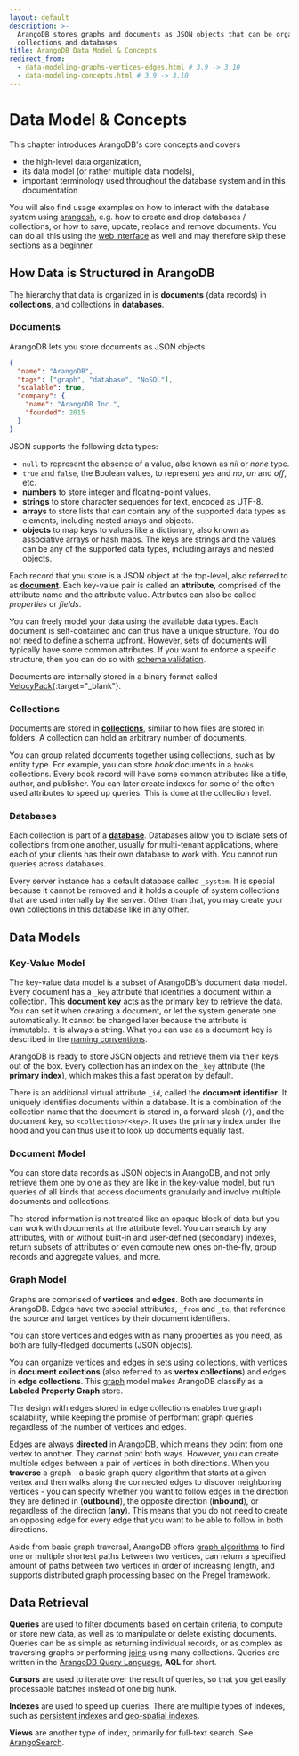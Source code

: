 ```yaml
---
layout: default
description: >-
  ArangoDB stores graphs and documents as JSON objects that can be organized in
  collections and databases
title: ArangoDB Data Model & Concepts
redirect_from:
  - data-modeling-graphs-vertices-edges.html # 3.9 -> 3.10
  - data-modeling-concepts.html # 3.9 -> 3.10
---
```

# Data Model & Concepts

This chapter introduces ArangoDB's core concepts and covers

- the high-level data organization,
- its data model (or rather multiple data models),
- important terminology used throughout the database system and in this
  documentation

You will also find usage examples on how to interact with the database system
using [arangosh](programs-arangosh.html), e.g. how to create and
drop databases / collections, or how to save, update, replace and remove
documents. You can do all this using the [web interface](getting-started-web-interface.html)
as well and may therefore skip these sections as a beginner.

## How Data is Structured in ArangoDB

The hierarchy that data is organized in is **documents** (data records) in
**collections**, and collections in **databases**.

### Documents

ArangoDB lets you store documents as JSON objects.

```json
{
  "name": "ArangoDB",
  "tags": ["graph", "database", "NoSQL"],
  "scalable": true,
  "company": {
    "name": "ArangoDB Inc.",
    "founded": 2015
  }
}
```

JSON supports the following data types:

- `null` to represent the absence of a value, also known as _nil_ or _none_ type.
- `true` and `false`, the Boolean values, to represent _yes_ and
  _no_, _on_ and _off_, etc.
- **numbers** to store integer and floating-point values.
- **strings** to store character sequences for text, encoded as UTF-8.
- **arrays** to store lists that can contain any of the supported data types
  as elements, including nested arrays and objects.
- **objects** to map keys to values like a dictionary, also known as
  associative arrays or hash maps. The keys are strings and the values can be
  any of the supported data types, including arrays and nested objects.

Each record that you store is a JSON object at the top-level, also referred to
as [**document**](data-modeling-documents-document-address.html).
Each key-value pair is called an **attribute**, comprised
of the attribute name and the attribute value. Attributes can also be called
*properties* or *fields*.

You can freely model your data using the available data types. Each document is
self-contained and can thus have a unique structure. You do not need to define a
schema upfront. However, sets of documents will typically have some common
attributes. If you want to enforce a specific structure, then you can do so with
[schema validation](data-modeling-documents-schema-validation.html).

Documents are internally stored in a binary format called
[VelocyPack](https://github.com/arangodb/velocypack#readme){:target="_blank"}.

### Collections

Documents are stored in [**collections**](data-modeling-collections.html),
similar to how files are stored in folders. A collection can hold an arbitrary
number of documents.

You can group related documents together using collections, such as by
entity type. For example, you can store _book_ documents in a `books`
collections. Every book record will have some common attributes like a title,
author, and publisher. You can later create indexes for some of the often-used
attributes to speed up queries. This is done at the collection level.

### Databases

Each collection is part of a [**database**](data-modeling-databases.html).
Databases allow you to isolate sets of collections from one another, usually for
multi-tenant applications, where each of your clients has their own database to
work with. You cannot run queries across databases.

Every server instance has a default database called  `_system`. It is special
because it cannot be removed and it holds a couple of system collections that
are used internally by the server. Other than that, you may create your own
collections in this database like in any other.

## Data Models

### Key-Value Model

The key-value data model is a subset of ArangoDB's document data model.
Every document has a `_key` attribute that identifies a document within a
collection. This **document key** acts as the primary key to retrieve the data.
You can set it when creating a document, or let the system generate one
automatically. It cannot be changed later because the attribute is immutable.
It is always a string. What you can use as a document key is described in the
[naming conventions](data-modeling-naming-conventions-document-keys.html).

ArangoDB is ready to store JSON objects and retrieve them via their keys out of
the box. Every collection has an index on the `_key` attribute (the
**primary index**), which makes this a fast operation by default.

There is an additional virtual attribute `_id`, called the **document identifier**.
It uniquely identifies documents within a database. It is a combination of the
collection name that the document is stored in, a forward slash (`/`), and the
document key, so `<collection>/<key>`. It uses the primary index under the hood
and you can thus use it to look up documents equally fast.

### Document Model

You can store data records as JSON objects in ArangoDB, and not only retrieve
them one by one as they are like in the key-value model, but run queries of all
kinds that access documents granularly and involve multiple documents and
collections.

The stored information is not treated like an opaque block of data but you can
work with documents at the attribute level. You can search by any attributes,
with or without built-in and user-defined (secondary) indexes, return subsets of
attributes or even compute new ones on-the-fly, group records and aggregate
values, and more.

### Graph Model

Graphs are comprised of **vertices** and **edges**. Both are documents in
ArangoDB. Edges have two special attributes, `_from` and `_to`, that reference
the source and target vertices by their document identifiers.

You can store vertices and edges with as many properties as you need, as both
are fully-fledged documents (JSON objects).

You can organize vertices and edges in sets using collections, with vertices in
**document collections** (also referred to as **vertex collections**) and edges
in **edge collections**. This [graph](graphs.html) model makes ArangoDB classify
as a **Labeled Property Graph** store.

The design with edges stored in edge collections enables true graph scalability,
while keeping the promise of performant graph queries regardless of the number
of vertices and edges.

Edges are always **directed** in ArangoDB, which means they point from one
vertex to another. They cannot point both ways. However, you can create multiple
edges between a pair of vertices in both directions. When you **traverse** a
graph - a basic graph query algorithm that starts at a given vertex and then
walks along the connected edges to discover neighboring vertices - you can
specify whether you want to follow edges in the direction they are defined in
(**outbound**), the opposite direction (**inbound**), or regardless of the
direction (**any**). This means that you do not need to create an opposing edge
for every edge that you want to be able to follow in both directions.

Aside from basic graph traversal, ArangoDB offers
[graph algorithms](graphs.html#supported-graph-algorithms) to find one
or multiple shortest paths between two vertices, can return a specified amount
of paths between two vertices in order of increasing length, and supports
distributed graph processing based on the Pregel framework.

<!--
- [Graphs in data modeling - is the emperor naked?](https://medium.com/@neunhoef/graphs-in-data-modeling-is-the-emperor-naked-2e65e2744413#.x0a5z66ji){:target="_blank"}
- [Index Free Adjacency or Hybrid Indexes for Graph Databases](https://www.arangodb.com/2016/04/index-free-adjacency-hybrid-indexes-graph-databases/){:target="_blank"}
-->

## Data Retrieval

**Queries** are used to filter documents based on certain criteria, to compute
or store new data, as well as to manipulate or delete existing documents.
Queries can be as simple as returning individual records, or as complex as
traversing graphs or performing [joins](aql/examples-join.html) using many
collections. Queries are written in the [ArangoDB Query Language](aql/),
**AQL** for short.

**Cursors** are used to iterate over the result of queries, so that you get
easily processable batches instead of one big hunk.

**Indexes** are used to speed up queries. There are multiple types of indexes,
such as [persistent indexes](indexing-persistent.html) and
[geo-spatial indexes](indexing-geo.html).

**Views** are another type of index, primarily for full-text search. See
[ArangoSearch](arangosearch.html).
